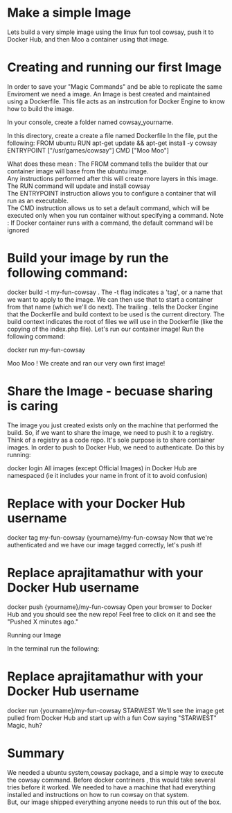 # Make a simple Image
Lets build a very simple image using the linux fun tool cowsay, push it to Docker Hub, and then Moo a container using that image.

# Creating and running our first Image
In order to save your "Magic Commands" and be able to replicate the same Enviroment we need a image. 
An Image is best created and maintained using a Dockerfile.
This file acts as an instrcution for Docker Engine to know how to build the image. 

In your console, create a folder named cowsay_yourname.

In this directory, create a create a file named Dockerfile
In the file, put the following:
FROM ubuntu
RUN apt-get update && apt-get install -y cowsay 
ENTRYPOINT ["/usr/games/cowsay"]
CMD ["Moo Moo"]

What does these mean :
The FROM command tells the builder that our container image will base from the ubuntu image.   
Any instructions performed after this will create more layers in this image.  
The RUN command will update and install cowsay   
The ENTRYPOINT instruction allows you to configure a container that will run as an executable.  
The CMD instruction allows us to set a default command, which will be executed only when you run container without specifying a command. 
Note : If Docker container runs with a command, the default command will be ignored


# Build your image by run the following command:

docker build -t my-fun-cowsay .
The -t flag indicates a 'tag', or a name that we want to apply to the image. We can then use that to start a container from that name (which we'll do next).
The trailing . tells the Docker Engine that the Dockerfile and build context to be used is the current directory. The build context indicates the root of files we will use in the Dockerfile (like the copying of the index.php file).
Let's run our container image! Run the following command:

docker run my-fun-cowsay

Moo Moo ! We create and ran our very own first image!

# Share the Image - becuase sharing is caring 
The image you just created exists only on the machine that performed the build. So, if we want to share the image, we need to push it to a registry. Think of a registry as a code repo. It's sole purpose is to share container images.
In order to push to Docker Hub, we need to authenticate. Do this by running:

docker login
All images (except Official Images) in Docker Hub are namespaced (ie it includes your name in front of it to avoid confusion)

# Replace with your Docker Hub username
docker tag my-fun-cowsay {yourname}/my-fun-cowsay
Now that we're authenticated and we have our image tagged correctly, let's push it!

# Replace aprajitamathur with your Docker Hub username

docker push {yourname}/my-fun-cowsay
Open your browser to Docker Hub and you should see the new repo! Feel free to click on it and see the "Pushed X minutes ago."

Running our Image

In the terminal run the following:

# Replace aprajitamathur with your Docker Hub username
docker run {yourname}/my-fun-cowsay STARWEST
We'll see the image get pulled from Docker Hub and start up with a fun Cow saying "STARWEST" Magic, huh?


# Summary
We needed a ubuntu system,cowsay package, and a simple way to execute the cowsay command. 
Before docker contriners , this would take several tries before it worked. 
We needed to have a machine that had everything installed and instructions on how to run cowsay on that system.  
But, our image shipped everything anyone needs to run this out of the box.
